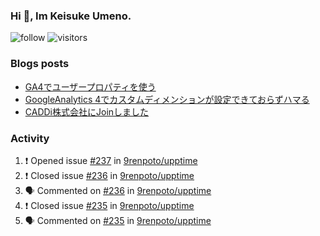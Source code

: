 ### Hi 👋, Im Keisuke Umeno.

<!--
**9renpoto/9renpoto** is a ✨ _special_ ✨ repository because its `README.md` (this file) appears on your GitHub profile.

Here are some ideas to get you started:

- 🔭 I’m currently working on ...
- 🌱 I’m currently learning ...
- 👯 I’m looking to collaborate on ...
- 🤔 I’m looking for help with ...
- 💬 Ask me about ...
- 📫 How to reach me: ...
- 😄 Pronouns: ...
- ⚡ Fun fact: ...
-->

![follow](https://img.shields.io/github/followers/9renpoto?label=Follow&style=social)
![visitors](https://komarev.com/ghpvc/?username=9renpoto&label=Profile%20views&color=0e75b6&style=flat)

### Blogs posts

<!-- BLOG-POST-LIST:START -->
- [GA4でユーザープロパティを使う](https://9renpoto.dev/2021/02/21/google-analytics-4-user-properties/)
- [GoogleAnalytics 4でカスタムディメンションが設定できておらずハマる](https://9renpoto.dev/2021/02/13/google-analytics-4/)
- [CADDi株式会社にJoinしました](https://9renpoto.dev/2020/12/05/join/)
<!-- BLOG-POST-LIST:END -->

### Activity

<!--START_SECTION:activity-->
1. ❗️ Opened issue [#237](https://github.com/9renpoto/upptime/issues/237) in [9renpoto/upptime](https://github.com/9renpoto/upptime)
2. ❗️ Closed issue [#236](https://github.com/9renpoto/upptime/issues/236) in [9renpoto/upptime](https://github.com/9renpoto/upptime)
3. 🗣 Commented on [#236](https://github.com/9renpoto/upptime/issues/236) in [9renpoto/upptime](https://github.com/9renpoto/upptime)
4. ❗️ Closed issue [#235](https://github.com/9renpoto/upptime/issues/235) in [9renpoto/upptime](https://github.com/9renpoto/upptime)
5. 🗣 Commented on [#235](https://github.com/9renpoto/upptime/issues/235) in [9renpoto/upptime](https://github.com/9renpoto/upptime)
<!--END_SECTION:activity-->

<!--START_SECTION:waka-->
<!--END_SECTION:waka-->
